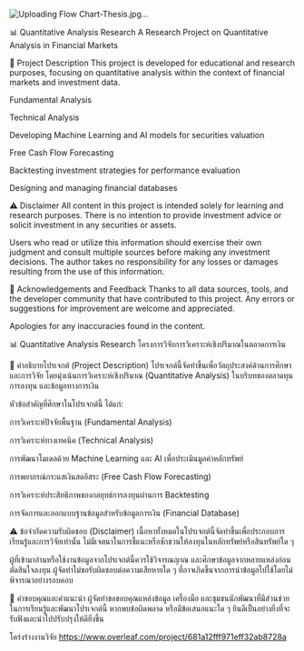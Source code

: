 ![Uploading Flow Chart-Thesis.jpg…]()


📊 Quantitative Analysis Research
A Research Project on Quantitative Analysis in Financial Markets

📌 Project Description
This project is developed for educational and research purposes, focusing on quantitative analysis within the context of financial markets and investment data.

Fundamental Analysis

Technical Analysis

Developing Machine Learning and AI models for securities valuation

Free Cash Flow Forecasting

Backtesting investment strategies for performance evaluation

Designing and managing financial databases

⚠️ Disclaimer
All content in this project is intended solely for learning and research purposes.
There is no intention to provide investment advice or solicit investment in any securities or assets.

Users who read or utilize this information should exercise their own judgment and consult multiple sources before making any investment decisions. The author takes no responsibility for any losses or damages resulting from the use of this information.

🙏 Acknowledgements and Feedback
Thanks to all data sources, tools, and the developer community that have contributed to this project.
Any errors or suggestions for improvement are welcome and appreciated.

Apologies for any inaccuracies found in the content.



📊 Quantitative Analysis Research
โครงการวิจัยการวิเคราะห์เชิงปริมาณในตลาดการเงิน

📌 คำอธิบายโปรเจกต์ (Project Description)
โปรเจกต์นี้จัดทำขึ้นเพื่อวัตถุประสงค์ด้านการศึกษาและการวิจัย โดยมุ่งเน้นการวิเคราะห์เชิงปริมาณ (Quantitative Analysis) ในบริบทของตลาดทุน การลงทุน และข้อมูลทางการเงิน

หัวข้อสำคัญที่ศึกษาในโปรเจกต์นี้ ได้แก่:

การวิเคราะห์ปัจจัยพื้นฐาน (Fundamental Analysis)

การวิเคราะห์ทางเทคนิค (Technical Analysis)

การพัฒนาโมเดลด้วย Machine Learning และ AI เพื่อประเมินมูลค่าหลักทรัพย์

การพยากรณ์กระแสเงินสดอิสระ (Free Cash Flow Forecasting)

การวิเคราะห์ประสิทธิภาพของกลยุทธ์การลงทุนผ่านการ Backtesting

การจัดการและออกแบบฐานข้อมูลสำหรับข้อมูลการเงิน (Financial Database)

⚠️ ข้อจำกัดความรับผิดชอบ (Disclaimer)
เนื้อหาทั้งหมดในโปรเจกต์นี้จัดทำขึ้นเพื่อประกอบการเรียนรู้และการวิจัยเท่านั้น
ไม่มีเจตนาในการชี้แนะหรือชักชวนให้ลงทุนในหลักทรัพย์หรือสินทรัพย์ใด ๆ

ผู้ที่เข้ามาอ่านหรือใช้งานข้อมูลจากโปรเจกต์นี้ควรใช้วิจารณญาณ และศึกษาข้อมูลจากหลายแหล่งก่อนตัดสินใจลงทุน ผู้จัดทำไม่ขอรับผิดชอบต่อความเสียหายใด ๆ ที่อาจเกิดขึ้นจากการนำข้อมูลไปใช้โดยไม่พิจารณาอย่างรอบคอบ

🙏 คำขอบคุณและคำแนะนำ
ผู้จัดทำขอขอบคุณแหล่งข้อมูล เครื่องมือ และชุมชนนักพัฒนาที่มีส่วนช่วยในการเรียนรู้และพัฒนาโปรเจกต์นี้ หากพบข้อผิดพลาด หรือมีข้อเสนอแนะใด ๆ
ยินดีเป็นอย่างยิ่งที่จะรับฟังและนำไปปรับปรุงให้ดียิ่งขึ้น

โคร่งร่างงานวิจัย
https://www.overleaf.com/project/681a12fff971eff32ab8728a

